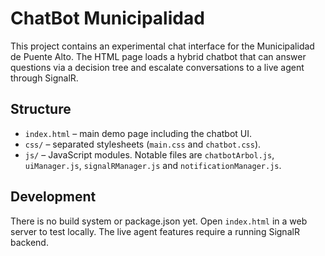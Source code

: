 # ChatBot Municipalidad

This project contains an experimental chat interface for the Municipalidad de Puente Alto. The HTML page loads a hybrid chatbot that can answer questions via a decision tree and escalate conversations to a live agent through SignalR.

## Structure
- `index.html` – main demo page including the chatbot UI.
- `css/` – separated stylesheets (`main.css` and `chatbot.css`).
- `js/` – JavaScript modules. Notable files are `chatbotArbol.js`, `uiManager.js`, `signalRManager.js` and `notificationManager.js`.

## Development
There is no build system or package.json yet. Open `index.html` in a web server to test locally. The live agent features require a running SignalR backend.
